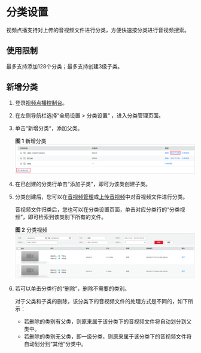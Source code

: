 # 分类设置<a name="vod010006"></a>

视频点播支持对上传的音视频文件进行分类，方便快速按分类进行音视频搜索。

## 使用限制<a name="section6633185616553"></a>

最多支持添加128个分类；最多支持创建3级子类。

## 新增分类<a name="zh-cn_topic_0103206673_section86938399511"></a>

1.  登录[视频点播控制台](视频点播控制台https://console.huaweicloud.com/vod)。
2.  在左侧导航栏选择“全局设置  \>  分类设置“  ，进入分类管理页面。
3.  单击“新增分类“，添加父类。

    **图 1**  新增分类<a name="fig13711353204015"></a>  
    ![](figures/新增分类.png "新增分类")

4.  在已创建的分类行单击“添加子类”，即可为该类创建子类。
5.  分类创建后，您可以在[音视频管理](音视频管理.md)或[上传音视频](控制台上传.md)中对音视频文件进行分类。

    音视频文件归类后，您也可以在分类设置页面，单击对应分类行的“分类视频”，即可检索到该类别下所有的文件。

    **图 2**  分类视频<a name="fig1476431184119"></a>  
    ![](figures/分类视频.png "分类视频")

6.  若可以单击分类行的“删除”，删除不需要的类别。

    对于父类和子类的删除，该分类下的音视频文件的处理方式是不同的，如下所示：

    -   若删除的类别有父类，则原来属于该分类下的音视频文件将自动划分到父类中。
    -   若删除的类别无父类，即一级分类，则原来属于该分类下的音视频文件将自动划分到“其他”分类中。


